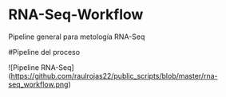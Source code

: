 # RNA-Seq-Workflow
Pipeline general para metología RNA-Seq


#Pipeline del proceso

<span>![</span><span>Pipeline RNA-Seq</span><span>]</span>(</span><span>https://github.com/raulrojas22/public_scripts/blob/master/rna-seq_workflow.png</span><span>)</span>
